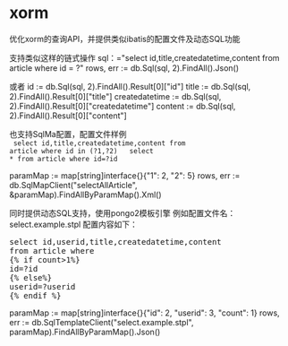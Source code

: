 # xorm

优化xorm的查询API，并提供类似ibatis的配置文件及动态SQL功能

支持类似这样的链式操作
sql：="select id,title,createdatetime,content from article where id = ?"
rows, err := db.Sql(sql, 2).FindAll().Json()

或者
id := db.Sql(sql, 2).FindAll().Result[0]["id"]
title := db.Sql(sql, 2).FindAll().Result[0]["title"]
createdatetime := db.Sql(sql, 2).FindAll().Result[0]["createdatetime"]
content := db.Sql(sql, 2).FindAll().Result[0]["content"]

也支持SqlMa配置，配置文件样例
<code>
<sqlMap>
	<sql id="selectAllArticle">
		select id,title,createdatetime,content 
		from article where id in (?1,?2)
	</sql>
	<sql id="selectStudentById1">
		select * from article where id=?id
	</sql>
</sqlMap>
</code>

paramMap := map[string]interface{}{"1": 2, "2": 5}
rows, err := db.SqlMapClient("selectAllArticle", &paramMap).FindAllByParamMap().Xml()

同时提供动态SQL支持，使用pongo2模板引擎
例如配置文件名：select.example.stpl
配置内容如下：
<pre>
select id,userid,title,createdatetime,content 
from article where  
{% if count>1%}
id=?id
{% else%}
userid=?userid
{% endif %}
</pre>
paramMap := map[string]interface{}{"id": 2, "userid": 3, "count": 1}
rows, err := db.SqlTemplateClient("select.example.stpl", paramMap).FindAllByParamMap().Json()
